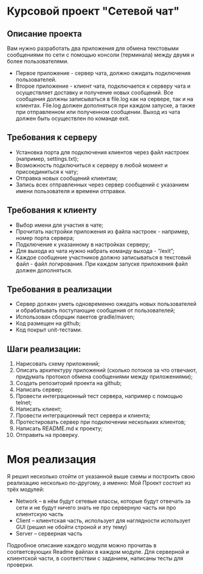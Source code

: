 # Курсовой проект "Сетевой чат"
## Описание проекта
Вам нужно разработать два приложения для обмена текстовыми сообщениями по сети с помощью консоли (терминала) между двумя и более пользователями.
* Первое приложение - сервер чата, должно ожидать подключения пользователей.
* Второе приложение - клиент чата, подключается к серверу чата и осуществляет доставку и получение новых сообщений.
Все сообщения должны записываться в file.log как на сервере, так и на клиентах. 
File.log должен дополняться при каждом запуске, а также при отправленном или полученном сообщении.
 Выход из чата должен быть осуществлен по команде exit.

## Требования к серверу
* Установка порта для подключения клиентов через файл настроек (например, settings.txt);
*	Возможность подключиться к серверу в любой момент и присоединиться к чату;
* Отправка новых сообщений клиентам;
*	Запись всех отправленных через сервер сообщений с указанием имени пользователя и времени отправки.
## Требования к клиенту
*	Выбор имени для участия в чате;
*	Прочитать настройки приложения из файла настроек - например, номер порта сервера;
*	Подключение к указанному в настройках серверу;
* Для выхода из чата нужно набрать команду выхода - “/exit”;
* Каждое сообщение участников должно записываться в текстовый файл - файл логирования. При каждом запуске приложения файл должен дополняться.
## Требования в реализации
*	Сервер должен уметь одновременно ожидать новых пользователей и обрабатывать поступающие сообщения от пользователей;
*	Использован сборщик пакетов gradle/maven;
*	Код размещен на github;
*	Код покрыт unit-тестами.
## Шаги реализации:
1.	Нарисовать схему приложений;
2.	Описать архитектуру приложений (сколько потоков за что отвечают, придумать протокол обмена сообщениями между приложениями);
3.	Создать репозиторий проекта на github;
4.	Написать сервер;
5.	Провести интеграционный тест сервера, например с помощью telnet;
6.	Написать клиент;
7.	Провести интеграционный тест сервера и клиента;
8.	Протестировать сервер при подключении нескольких клиентов;
9.	Написать README.md к проекту;
10.	Отправить на проверку.

# Моя реализация 
Я решил несколько отойти от указанной выше схемы и построить свою реализацию несколько по-другому, а именно:
Мой Проект состоит из трёх модулей:
* Network – в нём будут сетевые классы, которые будут отвечать за сети и не будут ничего знать не про серверную часть ни про клиентскую часть
*	Client –  клиентская часть, использует для наглядности использует GUI (решил не обойти строной и эту тему) 
* Server –  серверная часть 

Подробное описание каждого модуля можно прочитаь в соответсвующих Readme файлах в каждом модуле. Для серверной и клиентской части, в соответствии с заданием, написаны тесты для проверки.



